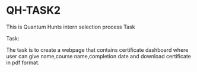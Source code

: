 # QH-TASK2

This is Quantum Hunts intern selection process Task

Task:

The task is to create a webpage that contains certificate dashboard where user can give name,course name,completion date and download certificate in pdf format.




